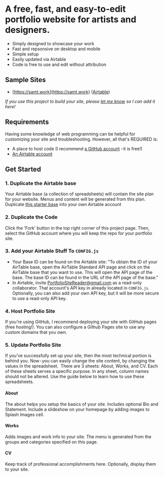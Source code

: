 # A free, fast, and easy-to-edit portfolio website for artists and designers.

* Simply designed to showcase your work 
* Fast and repsonsive on desktop and mobile
* Simple setup 
* Easily updated via Airtable
* Code is free to use and edit without attribution

## Sample Sites
 * [https://samt.work](https://samt.work) ([Airtable](https://airtable.com/shrqxhD3GnjQlmyZY))

*If you use this project to build your site, please [let me know](srticknor@gmail.com) so I can add it here!*

## Requirements
Having some knowledge of web programming can be helpful for customizing your site and troubleshooting. However, all that's REQUIRED is:
* A place to host code (I recommend [a GitHub account](https://github.com/) - it is free!)
* [An Airtable account](https://airtable.com/)

## Get Started

### 1. Duplicate the Airtable base
Your Airtable base (a collection of spreadsheets) will contain the site plan for your website. Menus and content will be generated from this plan.
Duplicate [this starter base](https://airtable.com/shrqxhD3GnjQlmyZY) into your own Airtable account

### 2. Duplicate the Code 
Click the 'Fork' button in the top right corner of this project page. Then, select the GitHub account where you will keep the repo for your portfolio site.

### 3. Add your Airtable Stuff To `CONFIG.js`
* Your Base ID can be found on the Airtable site: "To obtain the ID of your AirTable base, open the AirTable Standard API page and click on the AirTable base that you want to use. This will open the API page of the base. The base ID can be found in the URL of the API page of the base."
* In Airtable, invite PortfolioSiteReader@gmail.com as a read-only collaborator. That account's API key in already located in `CONFIG.js`. Optionally, you can also add your own API key, but it will be more secure to use a read-only API key. 

### 4. Host Portfolio Site
If you're using GitHub, I recommend deploying your site with GitHub pages (free hosting!). You can also configure a Github Pages site to use any custom domains that you own. 

### 5. Update Portfolio Site 
If you've successfully set up your site, then the most technical portion is behind you. Now - you can easily change the site content, by changing the values in the spreadsheet. 
There are 3 sheets: About, Works, and CV. Each of these sheets serves a specific purpose. In any sheet, column names should not be altered. Use the guide below to learn how to use these spreadsheets. 

#### About
The about helps you setup the basics of your site. Includes optional Bio and Statement. Include a slideshow on your homepage by adding images to Splash Images cell. 

#### Works
Adds images and work info to your site. The menu is generated from the groups and categories specified on this page.

#### CV
Keep track of professional accomplishments here. Optionally, display them to your site. 

